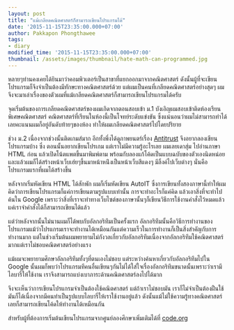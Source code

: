 ```yaml
---
layout: post
title: "แม้เกลียดคณิตศาสตร์ก็สามารถเขียนโปรแกรมได้"
date: '2015-11-15T23:35:00.000+07:00'
author: Pakkapon Phongthawee
tags:
- diary
modified_time: '2015-11-15T23:35:00.000+07:00'
thumbnail: /assets/images/thumbnail/hate-math-can-programmed.jpg
---
```

หลายๆท่านคงเคยได้ยินมาว่าคอมพิวเตอร์เป็นสาขาที่แยกออกมาจากคณิตศาสตร์ ดังนั้นผู้ที่จะเขียนโปรแกรมก็จึงจำเป็นต้องมีทักษะทางคณิตศาสตร์ด้วย แต่ผมเป็นคนที่เกลียดคณิตศาสตร์อย่างสุดๆ ผมจึงจะมาเล่าเรื่องของตัวผมที่แม้เกลียดคณิตศาสตร์ก็สามารถเขียนโปรแกรมได้ครับ

จุดเริ่มต้นของการเกลียดคณิตศาสตร์ของผมเกิดจากตอนสอบเข้า ม.1 บังเอิญผมสอบเข้าติดห้องเรียนพิเศษคณิตศาสตร์ คณิตศาสตร์ที่เรียนในห้องนี้เป็นโจทย์ระดับแข่งขัน ซึ่งแน่นอนว่าผมไม่สามารถทำได้เลยคะแนนผมก็อยู่อันดับท้ายๆของห้อง ทำให้ผมเกลียดคณิตศาสตร์ไปโดยปริยาย

ช่วง ม.2 เนื่องจากช่วงนั้นติดเกมส์มาก อีกทั้งพึ่งได้ดูภาพยนตร์เรื่อง [Antitrust](http://www.imdb.com/title/tt0218817/) จึงอยากลองเขียนโปรแกรมบ้าง ซึ่ง ตอนนั้นอยากเขียนโปรเกม แต่เราไม่มีความรู้อะไรเลย ผมเลยเดาสุ่ม ไปอ่านภาษา HTML ก่อน แล้วเปิดโน้ตแพตขึ้นมาพิมพ์ตาม พร้อมกับลองแก้โค้ดเป็นแบบฉบับของตัวเองนิดหน่อย และแล้วผมก็ได้สร้างหน้าเว็บเฮ่ยๆขึ้นมาหน้าหน่ึงเป็นหน้าเว็บสีแดงๆ มีลิ้งค์ไปเว็บต่างๆ นั่นคือโปรแกรมแรกที่ผมได้สร้างขึ้น

หลังจากเริ่มหัดเขียน HTML ได้สักพัก ผมก็เริ่มหัดเขียน AutoIT ซึ่งการเขียนทั้งสองภาษานี้ทำให้ผมคิดว่าการเขียนโปรแกรมก็แค่การเขียนตามรูปแบบเท่านั้น การจะทำอะไรก็แค่คิด แล้วเอาสิ่งที่จะทำไปค้นใน Google เพราะว่าสิ่งที่เราจะทำทางเว็บไซต์ของภาษานั้นๆก็เขียนวิธีการใช้งานคำสั่งไว้หมดแล้ว แค่เราจำคำสั่งได้ก็สามารถเขียนได้แล้ว

แต่ว่าหลังจากนั้นไม่นานผมก็ได้พบกับอัลกอริทึมเป็นครั้งแรก อัลกอริทึมนั้นคือวิธีการทำงานของโปรแกรมแม้ว่าโปรแกรมเราจะทำงานได้เหมือนกันแต่ความเร็วในการทำงานก็เป็นสิ่งสำคัญกับการทำงานมาก แต่ในช่วงเริ่มต้นผมพยายามไม่กังวลเกี่ยวกับอัลกอริทึมเนื่องจากอัลกอริทึมใช้คณิตศาสตร์มากแต่เราไม่ชอบคณิตศาสตร์อย่างแรง

แม้ผมจะพยายามศึกษาอัลกอริทึมทั้งๆที่ตนเองไม่ชอบ แต่ระหว่างค้นหาเกี่ยวกับอัลกอริทึมไปใน Google นั้นผมก็พบว่าโปรแกรมทีคนอื่นเขียนๆกันไม่ได้ใส่ใจเรื่องอัลกอริทึมขนาดนั้นเพราะว่าเรามีไลบารี่ให้ใช้งาน เราจึงสามารถแบ่งเบาภาระด้านคณิตศาสตร์ลงไปได้มาก

จึงจะเห็นว่าการเขียนโปรแกรมจำเป็นต้องใช้คณิตศาสตร์ แต่ถ้าเราไม่ชอบมัน เราก็ไม่จำเป็นต้องฝืนใช้มันก็ได้เนื่องจากมีคนทำเป็นรูปแบบไลบารี่ให้เราใช้งานอยู่แล้ว ดังนั้นแม้ไม่ใช้ความรู้ทางคณิตศาสตร์เลยก็สามารถเขียนโค้ดให้ทำงานได้เหมือนกัน

สำหรับผู้ที่ต้องการเริ่มต้นเขียนโปรแกรมจากศูนย์ลองศึกษาเพิ่มเติมได้ที่ [code.org](http://code.org)
